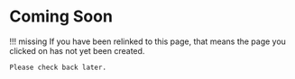 # Coming Soon

!!! missing
    If you have been relinked to this page, that means the page you clicked on has not yet been created.
    
    Please check back later.
